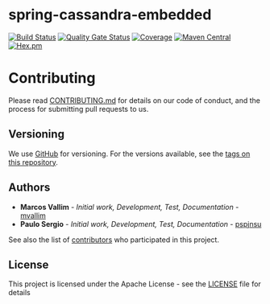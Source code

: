 # spring-cassandra-embedded

[![Build Status](https://travis-ci.org/mvallim/spring-cassandra-embedded.svg?branch=master)](https://travis-ci.org/mvallim/spring-cassandra-embedded)
[![Quality Gate Status](https://sonarcloud.io/api/project_badges/measure?project=spring-cassandra-embedded&metric=alert_status)](https://sonarcloud.io/dashboard?id=spring-cassandra-embedded)
[![Coverage](https://sonarcloud.io/api/project_badges/measure?project=spring-cassandra-embedded&metric=coverage)](https://sonarcloud.io/dashboard?id=spring-cassandra-embedded)
[![Maven Central](https://maven-badges.herokuapp.com/maven-central/com.github.mvallim/spring-cassandra-embedded/badge.svg)](https://maven-badges.herokuapp.com/maven-central/com.github.mvallim/spring-cassandra-embedded)
[![Hex.pm](https://img.shields.io/hexpm/l/plug.svg)](http://www.apache.org/licenses/LICENSE-2.0)

# Contributing

Please read [CONTRIBUTING.md](CONTRIBUTING.md) for details on our code of conduct, and the process for submitting pull requests to us.

## Versioning

We use [GitHub](https://github.com/mvallim/spring-cassadra-embedded) for versioning. For the versions available, see the [tags on this repository](https://github.com/mvallim/spring-cassadra-embedded/tags).

## Authors

* **Marcos Vallim** - *Initial work, Development, Test, Documentation* - [mvallim](https://github.com/mvallim)
* **Paulo Sergio** - *Initial work, Development, Test, Documentation* - [pspjnsu](https://github.com/pspjnsu)

See also the list of [contributors](CONTRIBUTORS.txt) who participated in this project.

## License

This project is licensed under the Apache License - see the [LICENSE](LICENSE) file for details
